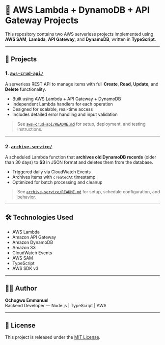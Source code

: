 # 🧩 AWS Lambda + DynamoDB + API Gateway Projects

This repository contains two AWS serverless projects implemented using **AWS SAM**, **Lambda**, **API Gateway**, and **DynamoDB**, written in **TypeScript**.

---

## 📁 Projects

### 1. [`aws-crud-api/`](./crud-api)
A serverless REST API to manage items with full **Create**, **Read**, **Update**, and **Delete** functionality.

- Built using AWS Lambda + API Gateway + DynamoDB
- Independent Lambda handlers for each operation
- Designed for scalable, real-time access
- Includes detailed error handling and input validation

> See [`aws-crud-api/README.md`](./aws-crud-api/README.md) for setup, deployment, and testing instructions.

---

### 2. [`archive-service/`](./archive-service)
A scheduled Lambda function that **archives old DynamoDB records** (older than 30 days) to **S3** in JSON format and deletes them from the database.

- Triggered daily via CloudWatch Events
- Archives items with `createdAt` timestamp
- Optimized for batch processing and cleanup

> See [`archive-service/README.md`](./archive-service/README.md) for setup, schedule configuration, and behavior.

---

## 🛠️ Technologies Used

- AWS Lambda
- Amazon API Gateway
- Amazon DynamoDB
- Amazon S3
- CloudWatch Events
- AWS SAM
- TypeScript
- AWS SDK v3

---

## 👨‍💻 Author

**Ochogwu Emmanuel**  
Backend Developer — Node.js | TypeScript | AWS

---

## 📜 License

This project is released under the [MIT License](LICENSE).
